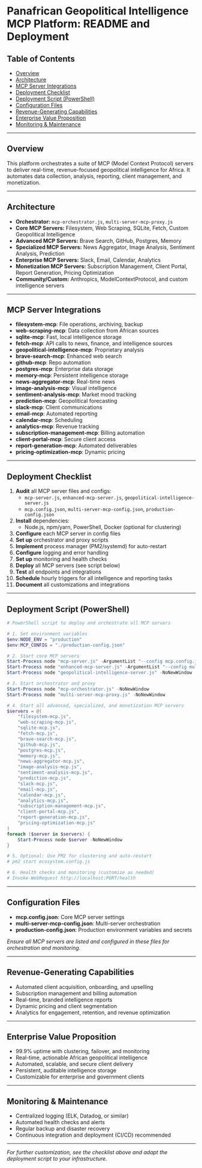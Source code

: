 # Panafrican Geopolitical Intelligence MCP Platform: README and Deployment

## Table of Contents
- [Overview](#overview)
- [Architecture](#architecture)
- [MCP Server Integrations](#mcp-server-integrations)
- [Deployment Checklist](#deployment-checklist)
- [Deployment Script (PowerShell)](#deployment-script-powershell)
- [Configuration Files](#configuration-files)
- [Revenue-Generating Capabilities](#revenue-generating-capabilities)
- [Enterprise Value Proposition](#enterprise-value-proposition)
- [Monitoring & Maintenance](#monitoring--maintenance)

---

## Overview
This platform orchestrates a suite of MCP (Model Context Protocol) servers to deliver real-time, revenue-focused geopolitical intelligence for Africa. It automates data collection, analysis, reporting, client management, and monetization.

---

## Architecture
- **Orchestrator:** `mcp-orchestrator.js`, `multi-server-mcp-proxy.js`
- **Core MCP Servers:** Filesystem, Web Scraping, SQLite, Fetch, Custom Geopolitical Intelligence
- **Advanced MCP Servers:** Brave Search, GitHub, Postgres, Memory
- **Specialized MCP Servers:** News Aggregator, Image Analysis, Sentiment Analysis, Prediction
- **Enterprise MCP Servers:** Slack, Email, Calendar, Analytics
- **Monetization MCP Servers:** Subscription Management, Client Portal, Report Generation, Pricing Optimization
- **Community/Custom:** Anthropics, ModelContextProtocol, and custom intelligence servers

---

## MCP Server Integrations
- **filesystem-mcp**: File operations, archiving, backup
- **web-scraping-mcp**: Data collection from African sources
- **sqlite-mcp**: Fast, local intelligence storage
- **fetch-mcp**: API calls to news, finance, and intelligence sources
- **geopolitical-intelligence-mcp**: Proprietary analysis
- **brave-search-mcp**: Enhanced web search
- **github-mcp**: Repo automation
- **postgres-mcp**: Enterprise data storage
- **memory-mcp**: Persistent intelligence storage
- **news-aggregator-mcp**: Real-time news
- **image-analysis-mcp**: Visual intelligence
- **sentiment-analysis-mcp**: Market mood tracking
- **prediction-mcp**: Geopolitical forecasting
- **slack-mcp**: Client communications
- **email-mcp**: Automated reporting
- **calendar-mcp**: Scheduling
- **analytics-mcp**: Revenue tracking
- **subscription-management-mcp**: Billing automation
- **client-portal-mcp**: Secure client access
- **report-generation-mcp**: Automated deliverables
- **pricing-optimization-mcp**: Dynamic pricing

---

## Deployment Checklist
1. **Audit** all MCP server files and configs:
    - `mcp-server.js`, `enhanced-mcp-server.js`, `geopolitical-intelligence-server.js`
    - `mcp.config.json`, `multi-server-mcp-config.json`, `production-config.json`
2. **Install** dependencies:
    - Node.js, npm/yarn, PowerShell, Docker (optional for clustering)
3. **Configure** each MCP server in config files
4. **Set up** orchestrator and proxy scripts
5. **Implement** process manager (PM2/systemd) for auto-restart
6. **Configure** logging and error handling
7. **Set up** monitoring and health checks
8. **Deploy** all MCP servers (see script below)
9. **Test** all endpoints and integrations
10. **Schedule** hourly triggers for all intelligence and reporting tasks
11. **Document** all customizations and integrations

---

## Deployment Script (PowerShell)
```powershell
# PowerShell script to deploy and orchestrate all MCP servers

# 1. Set environment variables
$env:NODE_ENV = "production"
$env:MCP_CONFIG = "./production-config.json"

# 2. Start core MCP servers
Start-Process node "mcp-server.js" -ArgumentList "--config mcp.config.json" -NoNewWindow
Start-Process node "enhanced-mcp-server.js" -ArgumentList "--config multi-server-mcp-config.json" -NoNewWindow
Start-Process node "geopolitical-intelligence-server.js" -NoNewWindow

# 3. Start orchestrator and proxy
Start-Process node "mcp-orchestrator.js" -NoNewWindow
Start-Process node "multi-server-mcp-proxy.js" -NoNewWindow

# 4. Start all advanced, specialized, and monetization MCP servers
$servers = @(
    "filesystem-mcp.js",
    "web-scraping-mcp.js",
    "sqlite-mcp.js",
    "fetch-mcp.js",
    "brave-search-mcp.js",
    "github-mcp.js",
    "postgres-mcp.js",
    "memory-mcp.js",
    "news-aggregator-mcp.js",
    "image-analysis-mcp.js",
    "sentiment-analysis-mcp.js",
    "prediction-mcp.js",
    "slack-mcp.js",
    "email-mcp.js",
    "calendar-mcp.js",
    "analytics-mcp.js",
    "subscription-management-mcp.js",
    "client-portal-mcp.js",
    "report-generation-mcp.js",
    "pricing-optimization-mcp.js"
)
foreach ($server in $servers) {
    Start-Process node $server -NoNewWindow
}

# 5. Optional: Use PM2 for clustering and auto-restart
# pm2 start ecosystem.config.js

# 6. Health checks and monitoring (customize as needed)
# Invoke-WebRequest http://localhost:PORT/health
```

---

## Configuration Files
- **mcp.config.json**: Core MCP server settings
- **multi-server-mcp-config.json**: Multi-server orchestration
- **production-config.json**: Production environment variables and secrets

*Ensure all MCP servers are listed and configured in these files for orchestration and monitoring.*

---

## Revenue-Generating Capabilities
- Automated client acquisition, onboarding, and upselling
- Subscription management and billing automation
- Real-time, branded intelligence reports
- Dynamic pricing and client segmentation
- Analytics for engagement, retention, and revenue optimization

---

## Enterprise Value Proposition
- 99.9% uptime with clustering, failover, and monitoring
- Real-time, actionable African geopolitical intelligence
- Automated, scalable, and secure client delivery
- Persistent, auditable intelligence storage
- Customizable for enterprise and government clients

---

## Monitoring & Maintenance
- Centralized logging (ELK, Datadog, or similar)
- Automated health checks and alerts
- Regular backup and disaster recovery
- Continuous integration and deployment (CI/CD) recommended

---

*For further customization, see the checklist above and adapt the deployment script to your infrastructure.*
